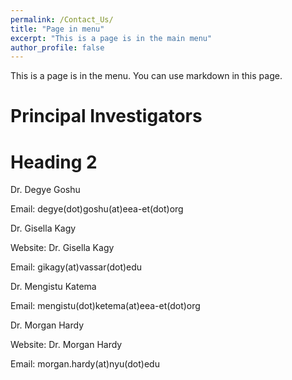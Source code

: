 ```yaml
---
permalink: /Contact_Us/
title: "Page in menu"
excerpt: "This is a page is in the main menu"
author_profile: false
---
```


This is a page is in the menu. You can use markdown in this page.

Principal Investigators
======

Heading 2
======

Dr. Degye Goshu

Email: degye(dot)goshu(at)eea-et(dot)org

Dr. Gisella Kagy

Website: Dr. Gisella Kagy

Email: gikagy(at)vassar(dot)edu

Dr. Mengistu Katema

Email: mengistu(dot)ketema(at)eea-et(dot)org

Dr. Morgan Hardy

Website: Dr. Morgan Hardy

Email: morgan.hardy(at)nyu(dot)edu



